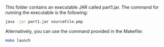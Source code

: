 This folder contains an executable JAR called part1.jar.
The command for running the executable is the following:

```bash
java -jar part1.jar sourceFile.pmp
```

Alternatively, you can use the command provided in the Makefile:

```bash
make launch
```